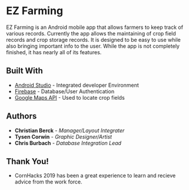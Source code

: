 # EZ Farming

EZ Farming is an Android mobile app that allows farmers to keep track of various records. Currently the app allows the maintaining of crop field records and crop storage records. It is designed to be easy to use while also bringing important info to the user. While the app is not completely finished, it has nearly all of its features. 

## Built With

* [Android Studio](https://developer.android.com/studio/) - Integrated developer Environment
* [Firebase](https://maven.apache.org/) - Database/User Authentication 
* [Google Maps API](https://rometools.github.io/rome/) - Used to locate crop fields



## Authors

* **Christian Berck** - *Manager/Layout Integrater* 
* **Tysen Corwin** - *Graphic Designer/Artist* 
* **Chris Burbach** - *Database Integration Lead* 


## Thank You!

* CornHacks 2019 has been a great experience to learn and recieve advice from the work force.
